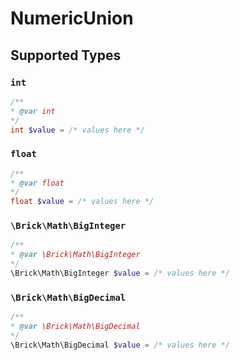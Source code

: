 # NumericUnion


## Supported Types

### `int`

```php
/**
* @var int
*/
int $value = /* values here */
```

### `float`

```php
/**
* @var float
*/
float $value = /* values here */
```

### `\Brick\Math\BigInteger`

```php
/**
* @var \Brick\Math\BigInteger
*/
\Brick\Math\BigInteger $value = /* values here */
```

### `\Brick\Math\BigDecimal`

```php
/**
* @var \Brick\Math\BigDecimal
*/
\Brick\Math\BigDecimal $value = /* values here */
```

